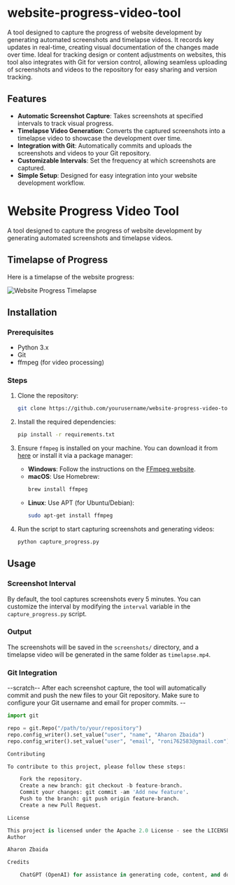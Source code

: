 # website-progress-video-tool

A tool designed to capture the progress of website development by generating automated screenshots and timelapse videos. It records key updates in real-time, creating visual documentation of the changes made over time. Ideal for tracking design or content adjustments on websites, this tool also integrates with Git for version control, allowing seamless uploading of screenshots and videos to the repository for easy sharing and version tracking.

## Features

- **Automatic Screenshot Capture**: Takes screenshots at specified intervals to track visual progress.
- **Timelapse Video Generation**: Converts the captured screenshots into a timelapse video to showcase the development over time.
- **Integration with Git**: Automatically commits and uploads the screenshots and videos to your Git repository.
- **Customizable Intervals**: Set the frequency at which screenshots are captured.
- **Simple Setup**: Designed for easy integration into your website development workflow.

# Website Progress Video Tool

A tool designed to capture the progress of website development by generating automated screenshots and timelapse videos.

## Timelapse of Progress

Here is a timelapse of the website progress:

![Website Progress Timelapse](screenshots/timelapse.gif)

## Installation

### Prerequisites

- Python 3.x
- Git
- ffmpeg (for video processing)

### Steps

1. Clone the repository:

    ```bash
    git clone https://github.com/yourusername/website-progress-video-tool.git
    ```

2. Install the required dependencies:

    ```bash
    pip install -r requirements.txt
    ```

3. Ensure `ffmpeg` is installed on your machine. You can download it from [here](https://ffmpeg.org/download.html) or install it via a package manager:
   
   - **Windows**: Follow the instructions on the [FFmpeg website](https://ffmpeg.org/download.html).
   - **macOS**: Use Homebrew:
     ```bash
     brew install ffmpeg
     ```
   - **Linux**: Use APT (for Ubuntu/Debian):
     ```bash
     sudo apt-get install ffmpeg
     ```

4. Run the script to start capturing screenshots and generating videos:

    ```bash
    python capture_progress.py
    ```

## Usage

### Screenshot Interval
By default, the tool captures screenshots every 5 minutes. You can customize the interval by modifying the `interval` variable in the `capture_progress.py` script.

### Output
The screenshots will be saved in the `screenshots/` directory, and a timelapse video will be generated in the same folder as `timelapse.mp4`.

### Git Integration
--scratch-- After each screenshot capture, the tool will automatically commit and push the new files to your Git repository. Make sure to configure your Git username and email for proper commits. --

```python
import git

repo = git.Repo("/path/to/your/repository")
repo.config_writer().set_value("user", "name", "Aharon Zbaida")
repo.config_writer().set_value("user", "email", "roni762583@gmail.com")

Contributing

To contribute to this project, please follow these steps:

    Fork the repository.
    Create a new branch: git checkout -b feature-branch.
    Commit your changes: git commit -am 'Add new feature'.
    Push to the branch: git push origin feature-branch.
    Create a new Pull Request.

License

This project is licensed under the Apache 2.0 License - see the LICENSE file for details.
Author

Aharon Zbaida

Credits

    ChatGPT (OpenAI) for assistance in generating code, content, and documentation.
